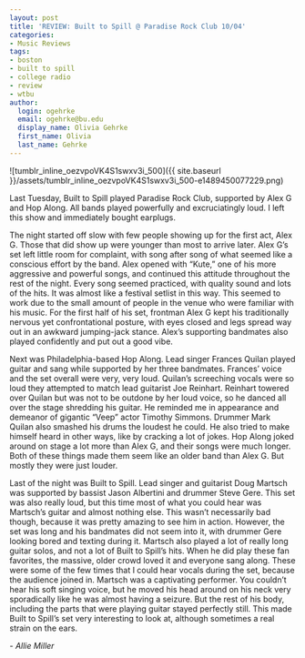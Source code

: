```yaml
---
layout: post
title: 'REVIEW: Built to Spill @ Paradise Rock Club 10/04'
categories:
- Music Reviews
tags:
- boston
- built to spill
- college radio
- review
- wtbu
author:
  login: ogehrke
  email: ogehrke@bu.edu
  display_name: Olivia Gehrke
  first_name: Olivia
  last_name: Gehrke
---
```

![tumblr_inline_oezvpoVK4S1swxv3i_500]({{ site.baseurl }}/assets/tumblr_inline_oezvpoVK4S1swxv3i_500-e1489450077229.png)

Last Tuesday, Built to Spill played Paradise Rock Club, supported by Alex G and Hop Along. All bands played powerfully and excruciatingly loud. I left this show and immediately bought earplugs.

The night started off slow with few people showing up for the first act, Alex G. Those that did show up were younger than most to arrive later. Alex G’s set left little room for complaint, with song after song of what seemed like a conscious effort by the band. Alex opened with “Kute,” one of his more aggressive and powerful songs, and continued this attitude throughout the rest of the night. Every song seemed practiced, with quality sound and lots of the hits. It was almost like a festival setlist in this way. This seemed to work due to the small amount of people in the venue who were familiar with his music. For the first half of his set, frontman Alex G kept his traditionally nervous yet confrontational posture, with eyes closed and legs spread way out in an awkward jumping-jack stance. Alex’s supporting bandmates also played confidently and put out a good vibe.

Next was Philadelphia-based Hop Along. Lead singer Frances Quilan played guitar and sang while supported by her three bandmates. Frances’ voice and the set overall were very, very loud. Quilan’s screeching vocals were so loud they attempted to match lead guitarist Joe Reinhart. Reinhart towered over Quilan but was not to be outdone by her loud voice, so he danced all over the stage shredding his guitar. He reminded me in appearance and demeanor of gigantic “Veep” actor Timothy Simmons. Drummer Mark Quilan also smashed his drums the loudest he could. He also tried to make himself heard in other ways, like by cracking a lot of jokes. Hop Along joked around on stage a lot more than Alex G, and their songs were much longer. Both of these things made them seem like an older band than Alex G. But mostly they were just louder.

Last of the night was Built to Spill. Lead singer and guitarist Doug Martsch was supported by bassist Jason Albertini and drummer Steve Gere. This set was also really loud, but this time most of what you could hear was Martsch’s guitar and almost nothing else. This wasn’t necessarily bad though, because it was pretty amazing to see him in action. However, the set was long and his bandmates did not seem into it, with drummer Gere looking bored and texting during it. Martsch also played a lot of really long guitar solos, and not a lot of Built to Spill’s hits. When he did play these fan favorites, the massive, older crowd loved it and everyone sang along. These were some of the few times that I could hear vocals during the set, because the audience joined in. Martsch was a captivating performer. You couldn’t hear his soft singing voice, but he moved his head around on his neck very sporadically like he was almost having a seizure. But the rest of his body, including the parts that were playing guitar stayed perfectly still. This made Built to Spill’s set very interesting to look at, although sometimes a real strain on the ears.

_\- Allie Miller_